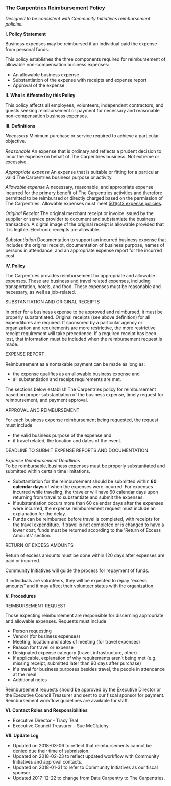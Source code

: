 ### The Carpentries Reimbursement Policy

 *Designed to be consistent with Community Initiatives reimbursement policies.*

**I. Policy Statement**

Business expenses may be reimbursed if an individual paid the expense from personal funds.

This policy establishes the three components required for reimbursement of allowable non-compensation business expenses:
- An allowable business expense
- Substantiation of the expense with receipts and expense report
- Approval of the expense

**II. Who is Affected by this Policy**

This policy affects all employees, volunteers, independent contractors, and guests seeking reimbursement or payment for necessary and reasonable non-compensation business expenses.

**III. Definitions**

*Necessary*  Minimum purchase or service required to achieve a particular objective.

*Reasonable* An expense that is ordinary and reflects a prudent decision to incur the expense on behalf of The Carpentries business. Not extreme or excessive.

*Appropriate expense* An expense that is suitable or fitting for a particular valid The Carpentries business purpose or activity.

*Allowable expense* A necessary, reasonable, and appropriate expense incurred for the primary benefit of The Carpentries activities and therefore permitted to be reimbursed or directly charged based on the permission of The Carpentries. Allowable expenses must meet [501(c)3 expense policies](https://www.irs.gov/pub/irs-pdf/p535.pdf).

*Original Receipt* The original merchant receipt or invoice issued by the supplier or service provider to document and substantiate the business transaction. A digital image of the original receipt is allowable provided that it is legible. Electronic receipts are allowable.

*Substantiation* Documentation to support an incurred business expense that includes the original receipt, documentation of business purpose, names of persons in attendance, and an appropriate expense report for the incurred cost.

**IV. Policy**

The Carpentries provides reimbursement for appropriate and allowable expenses. These are business and travel related expenses, including transportation, hotels, and food. These expenses must be reasonable and necessary, as well as job-related.

SUBSTANTIATION AND ORIGINAL RECEIPTS

In order for a business expense to be approved and reimbursed, it must be properly substantiated. Original receipts (see above definition) for all expenditures are required. If sponsored by a particular agency or organization and requirements are more restrictive, the more restrictive receipt requirement will take precedence. If a required receipt has been lost, that information must be included when the reimbursement request is made.

EXPENSE REPORT 

Reimbursement as a nontaxable payment can be made as long as:
- the expense qualifies as an allowable business expense and
- all substantiation and receipt requirements are met.  

The sections below establish The Carpentries policy for reimbursement based on proper substantiation of the business expense, timely request for reimbursement, and payment approval.

APPROVAL AND REIMBURSEMENT 

For each business expense reimbursement being requested, the request must include
- the valid business purpose of the expense and
- if travel related, the location and dates of the event.

DEADLINE TO SUBMIT EXPENSE REPORTS AND DOCUMENTATION  

*Expense Reimbursement Deadlines*  
To be reimbursable, business expenses must be properly substantiated and submitted within certain time limitations.
- Substantiation for the reimbursement should be submitted within **60 calendar days** of when the expenses were incurred. For expenses incurred while traveling, the traveler will have 60 calendar days upon returning from travel to substantiate and submit the expenses.
- If substantiation occurs more than 60 calendar days after the expenses were incurred, the expense reimbursement request must include an explanation for the delay.
- Funds can be reimbursed before travel is completed, with receipts for the travel expenditure. If travel is not completed or is changed to have a lower cost, funds must be returned according to the 'Return of Excess Amounts' section.

RETURN OF EXCESS AMOUNTS  

Return of excess amounts must be done within 120 days after expenses are paid or incurred.

Community Initiatives will guide the process for repayment of funds.

If individuals are volunteers, they will be expected to repay “excess amounts” and it may affect their volunteer status with the organization.

**V. Procedures**

 REIMBURSEMENT REQUEST

Those expecting reimbursement are responsible for discerning appropriate and allowable expenses. Requests must include
- Person requesting
- Vendor (for business expenses)
- Meeting, location and dates of meeting (for travel expenses)
- Reason for travel or expense
- Designated expense category (travel, infrastructure, other)
- If applicable, explanation of why requirements aren’t being met (e.g. missing receipt, submitted later than 90 days after purchase)
- If a meal for business purposes besides travel, the people in attendance at the meal
- Additional notes

Reimbursement requests should be approved by the Executive Director or the Executive Council Treasurer and sent to our fiscal sponsor for payment. Reimbursement workflow guidelines are available for staff.

**VI. Contact Roles and Responsibilities**
- Executive Director - Tracy Teal
- Executive Council Treasurer - Sue McClatchy

**VII. Update Log**
- Updated on 2018-03-06 to reflect that reimbursements cannot be denied due their time of submission.
- Updated on 2018-02-23 to reflect updated workflow with Community Initiatives and approval contacts.
- Updated on 2018-01-31 to refer to Community Initiatives as our fiscal sponsor.
- Updated 2017-12-22 to change from Data Carpentry to The Carpentries.
